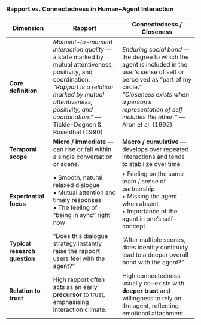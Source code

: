 ### Rapport vs. Connectedness in Human–Agent Interaction

| Dimension | **Rapport** | **Connectedness / Closeness** |
|-----------|-------------|-------------------------------|
| **Core definition** | *Moment-to-moment interaction quality* — a state marked by mutual attentiveness, positivity, and coordination.<br>*“Rapport is a relation marked by mutual attentiveness, positivity, and coordination.”* — Tickle-Degnen & Rosenthal (1990) | *Enduring social bond* — the degree to which the agent is included in the user’s sense of self or perceived as “part of my circle.”<br>*“Closeness exists when a person’s representation of self includes the other.”* — Aron et al. (1992) |
| **Temporal scope** | **Micro / immediate** — can rise or fall within a single conversation or scene. | **Macro / cumulative** — develops over repeated interactions and tends to stabilize over time. |
| **Experiential focus** | • Smooth, natural, relaxed dialogue<br>• Mutual attention and timely responses<br>• The feeling of “being in sync” right now | • Feeling on the same team / sense of partnership<br>• Missing the agent when absent<br>• Importance of the agent in one’s self-concept |
| **Typical research question** | “Does this dialogue strategy instantly raise the rapport users feel with the agent?” | “After multiple scenes, does identity continuity lead to a deeper overall bond with the agent?” |
| **Relation to trust** | High rapport often acts as an early **precursor** to trust, emphasising interaction climate. | High connectedness usually co-exists with **deeper trust** and willingness to rely on the agent, reflecting emotional attachment. |
